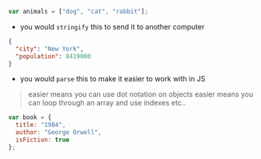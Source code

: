
```js
var animals = ["dog", "cat", "rabbit"];
```

- you would `stringify` this to send it to another computer


```json
{
  "city": "New York",
  "population": 8419000
}
```

- you would `parse` this to make it easier to work with in JS
> easier means you can use dot notation on objects
> easier means you can loop through an array and use indexes
> etc..


```js
var book = {
  title: "1984",
  author: "George Orwell",
  isFiction: true
};
```